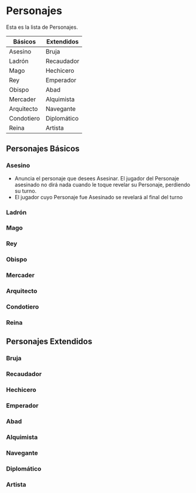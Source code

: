 Personajes
==========

Esta es la lista de Personajes.

Básicos | Extendidos
--------|-----------
Asesino  |	Bruja
Ladrón | Recaudador
Mago | Hechicero
Rey	|	Emperador
Obispo | 	Abad
Mercader | Alquimista
Arquitecto | Navegante
Condotiero | Diplomático
Reina | Artista


Personajes Básicos
------------------

### Asesino

+ Anuncia el personaje que desees Asesinar. El jugador del Personaje asesinado no dirá nada cuando le toque revelar su Personaje, perdiendo su turno. 
+ El jugador cuyo Personaje fue Asesinado se revelará al final del turno

### Ladrón
### Mago
### Rey
### Obispo
### Mercader
### Arquitecto
### Condotiero
### Reina


Personajes Extendidos
---------------------
### Bruja
### Recaudador
### Hechicero
### Emperador
### Abad
### Alquimista
### Navegante
### Diplomático
### Artista


